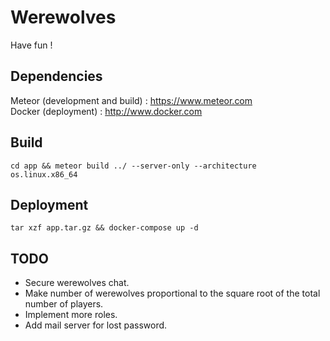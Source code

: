 # Werewolves
Have fun !

## Dependencies
Meteor (development and build) : https://www.meteor.com  
Docker (deployment) : http://www.docker.com

## Build
`cd app && meteor build ../ --server-only --architecture os.linux.x86_64`

## Deployment
`tar xzf app.tar.gz && docker-compose up -d`

## TODO
- Secure werewolves chat.
- Make number of werewolves proportional to the square root of the total number of players.
- Implement more roles.
- Add mail server for lost password.
